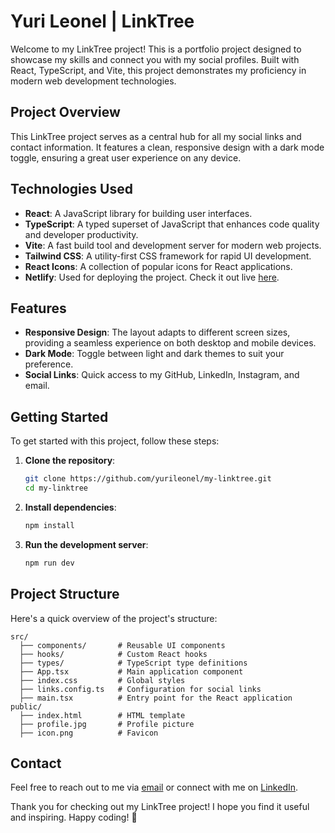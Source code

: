 # Yuri Leonel | LinkTree

Welcome to my LinkTree project! This is a portfolio project designed to showcase my skills and connect you with my social profiles. Built with React, TypeScript, and Vite, this project demonstrates my proficiency in modern web development technologies.

## Project Overview

This LinkTree project serves as a central hub for all my social links and contact information. It features a clean, responsive design with a dark mode toggle, ensuring a great user experience on any device.

## Technologies Used

- **React**: A JavaScript library for building user interfaces.
- **TypeScript**: A typed superset of JavaScript that enhances code quality and developer productivity.
- **Vite**: A fast build tool and development server for modern web projects.
- **Tailwind CSS**: A utility-first CSS framework for rapid UI development.
- **React Icons**: A collection of popular icons for React applications.
- **Netlify**: Used for deploying the project. Check it out live [here](https://yleoneldev.netlify.app/).

## Features

- **Responsive Design**: The layout adapts to different screen sizes, providing a seamless experience on both desktop and mobile devices.
- **Dark Mode**: Toggle between light and dark themes to suit your preference.
- **Social Links**: Quick access to my GitHub, LinkedIn, Instagram, and email.

## Getting Started

To get started with this project, follow these steps:

1. **Clone the repository**:
   ```sh
   git clone https://github.com/yurileonel/my-linktree.git
   cd my-linktree
   ```

2. **Install dependencies**:
   ```sh
   npm install
   ```

3. **Run the development server**:
   ```sh
   npm run dev
   ```

## Project Structure

Here's a quick overview of the project's structure:

```
src/
  ├── components/       # Reusable UI components
  ├── hooks/            # Custom React hooks
  ├── types/            # TypeScript type definitions
  ├── App.tsx           # Main application component
  ├── index.css         # Global styles
  ├── links.config.ts   # Configuration for social links
  ├── main.tsx          # Entry point for the React application
public/
  ├── index.html        # HTML template
  ├── profile.jpg       # Profile picture
  ├── icon.png          # Favicon
```

## Contact

Feel free to reach out to me via [email](mailto:yurileonel.001@gmail.com) or connect with me on [LinkedIn](https://www.linkedin.com/in/yurileonel/).

Thank you for checking out my LinkTree project! I hope you find it useful and inspiring. Happy coding! 🚀

